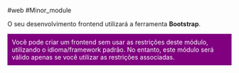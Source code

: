 #web #Minor_module

O seu desenvolvimento frontend utilizará a ferramenta **Bootstrap**.

<div style="background-color: purple; color: white; padding: 10px;">
Você pode criar um frontend sem usar as restrições deste módulo, utilizando o idioma/framework padrão. No entanto, este módulo será válido apenas se você utilizar as restrições associadas.
</div>
